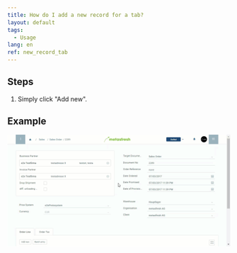 ```yaml
---
title: How do I add a new record for a tab?
layout: default
tags:
  - Usage
lang: en
ref: new_record_tab
---
```



## Steps

1. Simply click "Add new".

## Example

 ![](assets/New_Record_Tab.gif)

